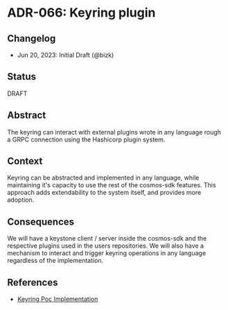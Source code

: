 # ADR-066: Keyring plugin

## Changelog

* Jun 20, 2023: Initial Draft (@bizk)

## Status

DRAFT

## Abstract

The keyring can interact with external plugins wrote in any language rough a GRPC
connection using the Hashicorp plugin system. 

## Context

Keyring can be abstracted and implemented in any language, while maintaining it's
capacity to use the rest of the cosmos-sdk features. This approach adds extendability
to the system itself, and provides more adoption.

## Consequences

We will have a keystone client / server inside the cosmos-sdk and the respective plugins used
in the users repositories. We will also have a mechanism to interact and trigger keyring
operations in any language regardless of the implementation.

## References

* [Keyring Poc Implementation](https://github.com/Zondax/keyringPoc)
